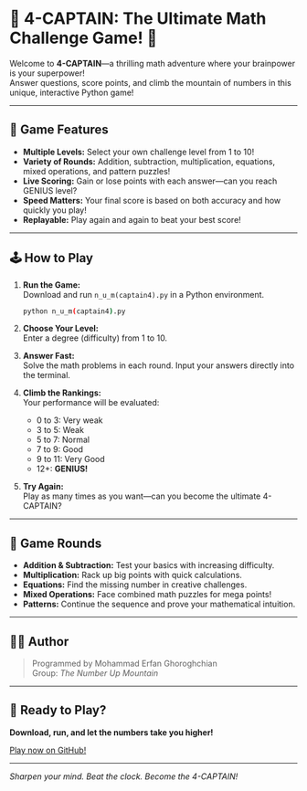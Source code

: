 # 🎩 4-CAPTAIN: The Ultimate Math Challenge Game! 🧮

Welcome to **4-CAPTAIN**—a thrilling math adventure where your brainpower is your superpower!  
Answer questions, score points, and climb the mountain of numbers in this unique, interactive Python game!

---

## 🚀 Game Features

- **Multiple Levels:** Select your own challenge level from 1 to 10!
- **Variety of Rounds:** Addition, subtraction, multiplication, equations, mixed operations, and pattern puzzles!
- **Live Scoring:** Gain or lose points with each answer—can you reach GENIUS level?
- **Speed Matters:** Your final score is based on both accuracy and how quickly you play!
- **Replayable:** Play again and again to beat your best score!

---

## 🕹️ How to Play

1. **Run the Game:**  
   Download and run `n_u_m(captain4).py` in a Python environment.

   ```bash
   python n_u_m(captain4).py
   ```

2. **Choose Your Level:**  
   Enter a degree (difficulty) from 1 to 10.

3. **Answer Fast:**  
   Solve the math problems in each round. Input your answers directly into the terminal.

4. **Climb the Rankings:**  
   Your performance will be evaluated:
   - 0 to 3: Very weak
   - 3 to 5: Weak
   - 5 to 7: Normal
   - 7 to 9: Good
   - 9 to 11: Very Good
   - 12+: **GENIUS!**

5. **Try Again:**  
   Play as many times as you want—can you become the ultimate 4-CAPTAIN?

---

## 🧩 Game Rounds

- **Addition & Subtraction:** Test your basics with increasing difficulty.
- **Multiplication:** Rack up big points with quick calculations.
- **Equations:** Find the missing number in creative challenges.
- **Mixed Operations:** Face combined math puzzles for mega points!
- **Patterns:** Continue the sequence and prove your mathematical intuition.

---

## 👨‍💻 Author

> Programmed by Mohammad Erfan Ghoroghchian  
> Group: *The Number Up Mountain*

---

## 🌟 Ready to Play?

**Download, run, and let the numbers take you higher!**

[Play now on GitHub!](https://github.com/MEGH2008/4-CAPTAIN)

---

*Sharpen your mind. Beat the clock. Become the 4-CAPTAIN!*
